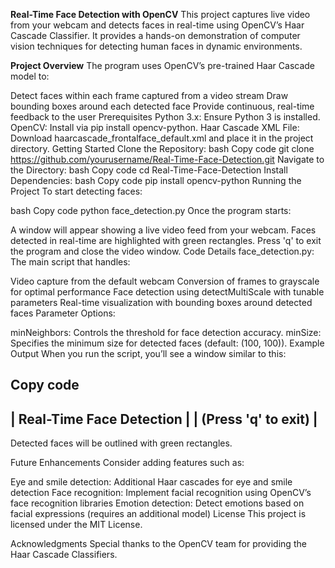 **Real-Time Face Detection with OpenCV**
This project captures live video from your webcam and detects faces in real-time using OpenCV’s Haar Cascade Classifier. It provides a hands-on demonstration of computer vision techniques for detecting human faces in dynamic environments.

**Project Overview**
The program uses OpenCV’s pre-trained Haar Cascade model to:

Detect faces within each frame captured from a video stream
Draw bounding boxes around each detected face
Provide continuous, real-time feedback to the user
Prerequisites
Python 3.x: Ensure Python 3 is installed.
OpenCV: Install via pip install opencv-python.
Haar Cascade XML File: Download haarcascade_frontalface_default.xml and place it in the project directory.
Getting Started
Clone the Repository:
bash
Copy code
git clone https://github.com/yourusername/Real-Time-Face-Detection.git
Navigate to the Directory:
bash
Copy code
cd Real-Time-Face-Detection
Install Dependencies:
bash
Copy code
pip install opencv-python
Running the Project
To start detecting faces:

bash
Copy code
python face_detection.py
Once the program starts:

A window will appear showing a live video feed from your webcam.
Faces detected in real-time are highlighted with green rectangles.
Press 'q' to exit the program and close the video window.
Code Details
face_detection.py: The main script that handles:

Video capture from the default webcam
Conversion of frames to grayscale for optimal performance
Face detection using detectMultiScale with tunable parameters
Real-time visualization with bounding boxes around detected faces
Parameter Options:

minNeighbors: Controls the threshold for face detection accuracy.
minSize: Specifies the minimum size for detected faces (default: (100, 100)).
Example Output
When you run the script, you’ll see a window similar to this:

Copy code
--------------------------------
|      Real-Time Face Detection      |
|       (Press 'q' to exit)         |
--------------------------------
Detected faces will be outlined with green rectangles.

Future Enhancements
Consider adding features such as:

Eye and smile detection: Additional Haar cascades for eye and smile detection
Face recognition: Implement facial recognition using OpenCV’s face recognition libraries
Emotion detection: Detect emotions based on facial expressions (requires an additional model)
License
This project is licensed under the MIT License.

Acknowledgments
Special thanks to the OpenCV team for providing the Haar Cascade Classifiers.
